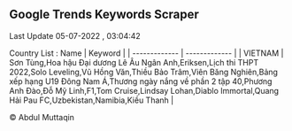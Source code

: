 

## Google Trends Keywords Scraper 
 
Last Update 05-07-2022 , 03:04:42

Country List :
 Name  | Keyword |
| ------------- | ------------- |
| VIETNAM | Sơn Tùng,Hoa hậu Đại dương Lê Âu Ngân Anh,Eriksen,Lịch thi THPT 2022,Solo Leveling,Vũ Hồng Văn,Thiều Bảo Trâm,Viên Băng Nghiên,Bảng xếp hạng U19 Đông Nam Á,Thương ngày nắng về phần 2 tập 40,Phương Anh Đào,Đỗ Mỹ Linh,F1,Tom Cruise,Lindsay Lohan,Diablo Immortal,Quang Hải Pau FC,Uzbekistan,Namibia,Kiều Thanh |



© Abdul Muttaqin 
